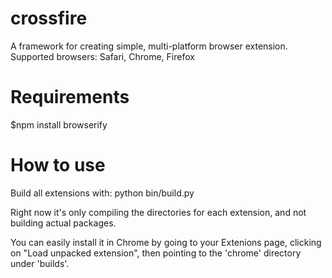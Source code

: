crossfire
=========

A framework for creating simple, multi-platform browser extension.  Supported browsers: Safari, Chrome, Firefox

Requirements
=========
$npm install browserify

How to use
=========
Build all extensions with: python bin/build.py

Right now it's only compiling the directories for each extension, and not building actual packages.  

You can easily install it in Chrome by going to your Extenions page, clicking on "Load unpacked extension", then pointing to the 'chrome' directory under 'builds'.

